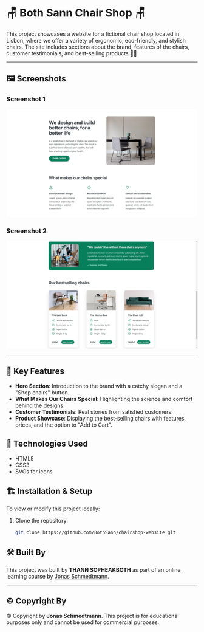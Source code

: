# 🪑 Both Sann Chair Shop 🪑

This project showcases a website for a fictional chair shop located in Lisbon, where we offer a variety of ergonomic, eco-friendly, and stylish chairs. The site includes sections about the brand, features of the chairs, customer testimonials, and best-selling products.💺✨

---

## 🖼️ Screenshots

### Screenshot 1
![Screenshot 1](screenshots/screenshot-1.PNG)

### Screenshot 2
![Screenshot 2](screenshots/screenshot-2.PNG)

---

## 🚀 Key Features

- **Hero Section**: Introduction to the brand with a catchy slogan and a "Shop chairs" button. 
- **What Makes Our Chairs Special**: Highlighting the science and comfort behind the designs.
- **Customer Testimonials**: Real stories from satisfied customers.
- **Product Showcase**: Displaying the best-selling chairs with features, prices, and the option to "Add to Cart".

## 🔧 Technologies Used

- HTML5
- CSS3
- SVGs for icons

## 🏗️ Installation & Setup

To view or modify this project locally:

1. Clone the repository:
   ```bash
   git clone https://github.com/BothSann/chairshop-website.git

## 🛠️ Built By

This project was built by **THANN SOPHEAKBOTH** as part of an online learning course by [Jonas Schmedtmann](https://codingheroes.io/).

---

## ©️ Copyright By

© Copyright by **Jonas Schmedtmann**. This project is for educational purposes only and cannot be used for commercial purposes.
